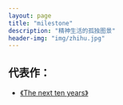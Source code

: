 ```yaml
---
layout: page
title: "milestone"
description: "精神生活的孤独图景"
header-img: "img/zhihu.jpg"
---
```







## 代表作：

- [《The next ten years》](http://allenme.com/blog/)







